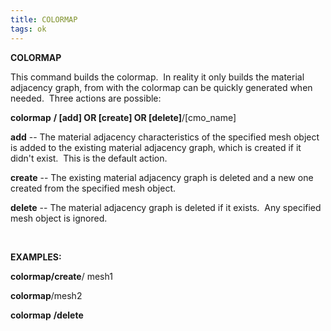```yaml
---
title: COLORMAP
tags: ok
---
```

 
**COLORMAP**

  This command builds the colormap.  In reality it only builds the
  material adjacency graph, from with the colormap can be quickly
  generated when needed.  Three actions are possible:

  **colormap** **/ [add] OR [create] OR [delete]**/[cmo\_name]
  
  **add** -- The material adjacency characteristics of the specified
  mesh object is added to the existing material adjacency graph, which
  is created if it didn't exist.  This is the default action.

  **create** -- The existing material adjacency graph is deleted and a
  new one created from the specified mesh object.

  **delete** -- The material adjacency graph is deleted if it exists. 
  Any specified mesh object is ignored.

   

 **EXAMPLES:**

  **colormap/create**/ mesh1

  **colormap**/mesh2

  **colormap** **/delete**

